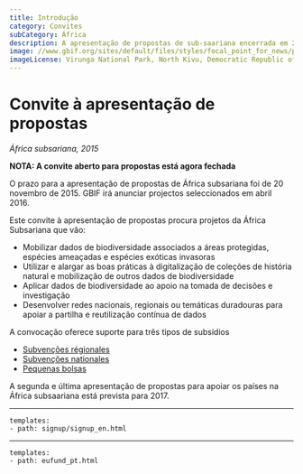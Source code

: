 ```yaml
---
title: Introdução
category: Convites
subCategory: África
description: A apresentação de propostas de sub-saariana encerrada em 20 de novembro de 2015. GBIF irá anunciar seleções do projeto em abril de 2016.
image: //www.gbif.org/sites/default/files/styles/focal_point_for_news/public/gbif_scaled_contents/news/2015-November/82567/Virunga_National_Park_DRC.jpg
imageLicense: Virunga National Park, North Kivu, Democratic Republic of Congo. Photo by Joseph King. CC BY-NC-ND 2.0.
---
```

# Convite à apresentação de propostas

_África subsariana, 2015_

**NOTA: A convite aberto para propostas está agora fechada** 

O prazo para a apresentação de propostas de África subsariana foi de 20 novembro de 2015. GBIF irá anunciar projectos seleccionados em abril 2016.

Este convite à apresentação de propostas procura projetos da África Subsariana que vão:

+ Mobilizar dados de biodiversidade associados a áreas protegidas, espécies ameaçadas e espécies exóticas invasoras
+ Utilizar e alargar as boas práticas à digitalização de coleções de história natural e mobilização de outros dados de biodiversidade
+ Aplicar dados de biodiversidade ao apoio na tomada de decisões e investigação
+ Desenvolver redes nacionais, regionais ou temáticas duradouras para apoiar a partilha e reutilização contínua de dados

A convocação oferece suporte para três tipos de subsídios

+ [Subvenções régionales](regional-grants)
+ [Subvenções nationales](national-grants)
+ [Pequenas bolsas](small-grants)

A segunda e última apresentação de propostas para apoiar os países na África subsaariana está prevista para 2017.

-----------------

```styledYaml
templates:
- path: signup/signup_en.html
```

------

```styledYaml
templates:
- path: eufund_pt.html
```